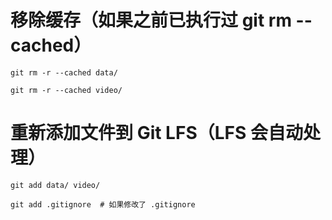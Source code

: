 
# 移除缓存（如果之前已执行过 git rm --cached）
`git rm -r --cached data/`

`git rm -r --cached video/`

# 重新添加文件到 Git LFS（LFS 会自动处理）

`git add data/ video/`

`git add .gitignore  # 如果修改了 .gitignore`